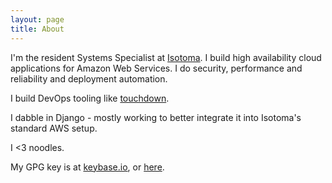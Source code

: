 ```yaml
---
layout: page
title: About
---
```


I'm the resident Systems Specialist at [Isotoma](https://www.isotoma.com/). I build high availability cloud applications for Amazon Web Services. I do security, performance and reliability and deployment automation.

I build DevOps tooling like [touchdown](http://docs.yaybu.com/projects/touchdown/).

I dabble in Django - mostly working to better integrate it into Isotoma's standard AWS setup.

I <3 noodles.

My GPG key is at [keybase.io](https://keybase.io/jc2k), or [here](/john-carr.asc).
